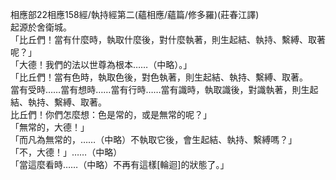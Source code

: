 相應部22相應158經/執持經第二(蘊相應/蘊篇/修多羅)(莊春江譯)  
起源於舍衛城。  
「比丘們！當有什麼時，執取什麼後，對什麼執著，則生起結、執持、繫縛、取著呢？」  
「大德！我們的法以世尊為根本……（中略）。」  
「比丘們！當有色時，執取色後，對色執著，則生起結、執持、繫縛、取著。  
當有受時……當有想時……當有行時……當有識時，執取識後，對識執著，則生起結、執持、繫縛、取著。  
比丘們！你們怎麼想：色是常的，或是無常的呢？」  
「無常的，大德！」  
「而凡為無常的，……（中略）不執取它後，會生起結、執持、繫縛嗎？」  
「不，大德！」……（中略）  
「當這麼看時……（中略）不再有這樣[輪迴]的狀態了。」  
  
  
